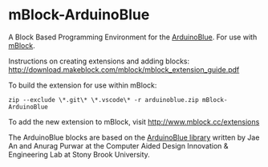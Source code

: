 # mBlock-ArduinoBlue

A Block Based Programming Environment for the [ArduinoBlue](https://sites.google.com/stonybrook.edu/arduinoble/). For use with [mBlock](http://www.mblock.cc).

Instructions on creating extensions and adding blocks: http://download.makeblock.com/mblock/mblock_extension_guide.pdf

To build the extension for use within mBlock:

    zip --exclude \*.git\* \*.vscode\* -r arduinoblue.zip mBlock-ArduinoBlue

To add the new extension to mBlock, visit http://www.mblock.cc/extensions

The ArduinoBlue blocks are based on the [ArduinoBlue library](https://sites.google.com/stonybrook.edu/arduinoble/) written by Jae An and Anurag Purwar at the Computer Aided Design Innovation & Engineering Lab at Stony Brook University.
